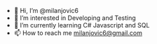 - 👋 Hi, I’m @milanjovic6
- 👀 I’m interested in Developing and Testing  
- 🌱 I’m currently learning C# Javascript and SQL
- 📫 How to reach me milanjovic6@gmail.com

<!---
milanjovic6/milanjovic6 is a ✨ special ✨ repository because its `README.md` (this file) appears on your GitHub profile.
You can click the Preview link to take a look at your changes.
--->
